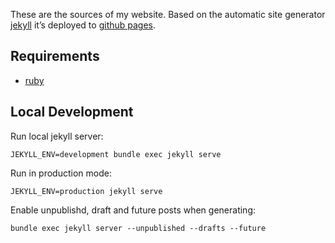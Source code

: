 These are the sources of my website. Based on the automatic site generator [jekyll](https://jekyllrb.com) it’s deployed to [github pages](https://pages.github.com/).

## Requirements

* [ruby](https://www.ruby-lang.org)

## Local Development

Run local jekyll server:

    JEKYLL_ENV=development bundle exec jekyll serve

Run in production mode:

    JEKYLL_ENV=production jekyll serve

Enable unpublishd, draft and future posts when generating:

    bundle exec jekyll server --unpublished --drafts --future
